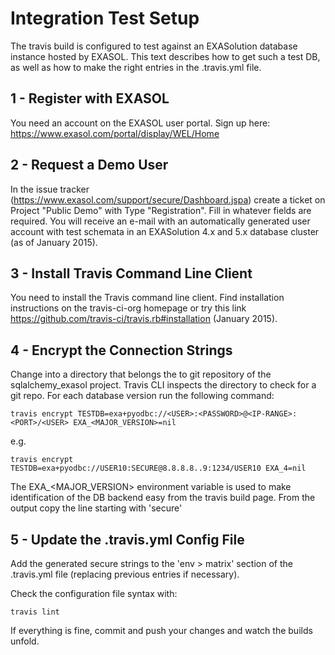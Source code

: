 # Integration Test Setup

The travis build is configured to test against an EXASolution database instance hosted by EXASOL. This text describes how to get such a test DB, as well as how to make the right entries in the .travis.yml file.

## 1 - Register with EXASOL

You need an account on the EXASOL user portal. Sign up here: https://www.exasol.com/portal/display/WEL/Home

## 2 - Request a Demo User

In the issue tracker (https://www.exasol.com/support/secure/Dashboard.jspa) create a ticket on Project "Public Demo" with Type "Registration". Fill in whatever fields are required. You will receive an e-mail with an automatically generated user account with test schemata in an EXASolution 4.x and 5.x database cluster (as of January 2015). 

## 3 - Install Travis Command Line Client

You need to install the Travis command line client. Find installation instructions on the travis-ci-org homepage or try this link https://github.com/travis-ci/travis.rb#installation (January 2015).

## 4 - Encrypt the Connection Strings

Change into a directory that belongs the to git repository of the sqlalchemy_exasol project. Travis CLI inspects the directory to check for a git repo. For each database version run the following command:

    travis encrypt TESTDB=exa+pyodbc://<USER>:<PASSWORD>@<IP-RANGE>:<PORT>/<USER> EXA_<MAJOR_VERSION>=nil

e.g.

    travis encrypt TESTDB=exa+pyodbc://USER10:SECURE@8.8.8.8..9:1234/USER10 EXA_4=nil

The EXA_<MAJOR_VERSION> environment variable is used to make identification of the DB backend easy from the travis build page. From the output copy the line starting with 'secure'

## 5 - Update the .travis.yml Config File

Add the generated secure strings to the 'env > matrix' section of the .travis.yml file (replacing previous entries if necessary).

Check the configuration file syntax with:

    travis lint

If everything is fine, commit and push your changes and watch the builds unfold.

